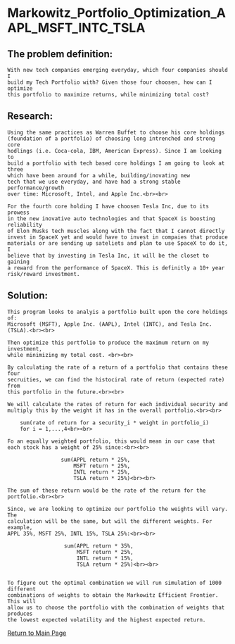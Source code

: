 # Markowitz_Portfolio_Optimization_AAPL_MSFT_INTC_TSLA

## The problem definition: 
    With new tech companies emerging everyday, which four companies should I
    build my Tech Portfolio with? Given those four choosen, how can I optimize
    this portfolio to maximize returns, while minimizing total cost?

## Research:
    Using the same practices as Warren Buffet to choose his core holdings
    (foundation of a portfolio) of choosing long intrenched and strong core
    hodlings (i.e. Coca-cola, IBM, American Express). Since I am looking to 
    build a portfolio with tech based core holdings I am going to look at three
    which have been around for a while, building/inovating new
    tech that we use everyday, and have had a strong stable performance/growth 
    over time: Microsoft, Intel, and Apple Inc.<br><br>
    
    For the fourth core holding I have choosen Tesla Inc, due to its prowess 
    in the new inovative auto technologies and that SpaceX is boosting reliability
    of Elon Musks tech muscles along with the fact that I cannot directly 
    invest in SpaceX yet and would have to invest in compaies that produce
    materials or are sending up sateliets and plan to use SpaceX to do it, I 
    believe that by investing in Tesla Inc, it will be the closet to gaining
    a reward from the performance of SpaceX. This is definitly a 10+ year 
    risk/reward investment. 
    
## Solution:
    This program looks to analyis a portfolio built upon the core holdings of:
    Microsoft (MSFT), Apple Inc. (AAPL), Intel (INTC), and Tesla Inc. (TSLA).<br><br>
    
    Then optimize this portfolio to produce the maximum return on my investment,
    while minimizing my total cost. <br><br>
    
    By calculating the rate of a return of a portfolio that contains these four
    secruities, we can find the histociral rate of return (expected rate) from 
    this portfolio in the future.<br><br> 
    
    We will calculate the rates of return for each individual security and
    multiply this by the weight it has in the overall portfolio.<br><br> 
        
        sum(rate of return for a security_i * weight in portfolio_i)
        for i = 1,...,4<br><br>
    
    Fo an equally weighted portfolio, this would mean in our case that
    each stock has a weight of 25% since:<br><br>
        
                     sum(APPL return * 25%,
                         MSFT return * 25%,
                         INTL return * 25%,
                         TSLA return * 25%)<br><br>
                        
    The sum of these return would be the rate of the return for the portfolio.<br><br>
    
    Since, we are looking to optimize our portfolio the weights will vary. The
    calculation will be the same, but will the different weights. For example,
    APPL 35%, MSFT 25%, INTL 15%, TSLA 25%:<br><br>
              
                      sum(APPL return * 35%,
                          MSFT return * 25%,
                          INTL return * 15%,
                          TSLA return * 25%)<br><br>
                          
                          
    To figure out the optimal combination we will run simulation of 1000 different 
    combinations of weights to obtain the Markowitz Efficient Frontier. This will 
    allow us to choose the portfolio with the combination of weights that produces
    the lowest expected volatility and the highest expected return.
<a href="https://obrianbl.github.io/">Return to Main Page</a>
